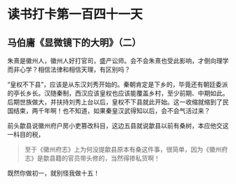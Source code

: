 读书打卡第一百四十一天
===

马伯庸《显微镜下的大明》（二）
---

朱熹是徽州人，徽州人好打官司，盛产讼师。会不会朱熹也受此影响，才倒向理学而非心学？相信法律和相信天理，有区别吗？

“皇权不下县”，应该是从东汉刘秀开始的。秦朝肯定是下乡的，毕竟还有朝廷委派的亭长乡长。汉随秦制，西汉应该皇权也应该能覆盖乡村，至少前期、中期如此。后期世族做大，并扶持刘秀上台以后，皇权不下县就此开始。这一收缩就缩到了民国结束，两千年啊！也不知道，如果秦皇汉武得知以后，会不会气活过来？

前头歙县说徽州府户房小吏篡改科目，这边五县就说歙县以前有桑树，本应他交这一科目的税，

> 至于《徽州府志》上为何没提歙县原本有桑这件事，很简单，因为《徽州府志》是歙县籍的官员带头修的，当然得掺私货啊！

既然你做初一，就别怪我做十五！
